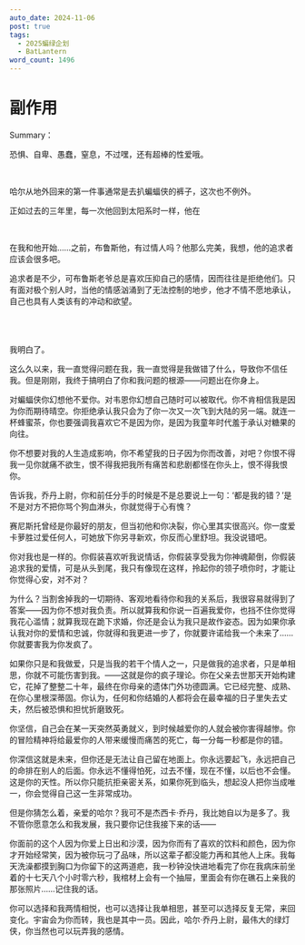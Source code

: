 ```yaml
---
auto_date: 2024-11-06
post: true
tags:
  - 2025蝙绿企划
  - BatLantern
word_count: 1496
---
```


# 副作用

Summary：

恐惧、自卑、愚蠢，窒息，不过嘿，还有超棒的性爱哦。

<br>

哈尔从地外回来的第一件事通常是去扒蝙蝠侠的裤子，这次也不例外。

正如过去的三年里，每一次他回到太阳系时一样，他在

<br>

在我和他开始……之前，布鲁斯他，有过情人吗？他那么完美，我想，他的追求者应该会很多吧。

追求者是不少，可布鲁斯老爷总是喜欢压抑自己的感情，因而往往是拒绝他们。只有面对极个别人时，当他的情感汹涌到了无法控制的地步，他才不情不愿地承认，自己也具有人类该有的冲动和欲望。

<br>

<br>
<br>
我明白了。

这么久以来，我一直觉得问题在我，我一直觉得是我做错了什么，导致你不信任我。但是刚刚，我终于搞明白了你和我问题的根源——问题出在你身上。

对蝙蝠侠你幻想他不爱你。对韦恩你幻想自己随时可以被取代。你不肯相信我是因为你而期待晴空。你拒绝承认我只会为了你一次又一次飞到大陆的另一端。就连一杯蜂蜜茶，你也要强调我喜欢它不是因为你，是因为我童年时代羞于承认对糖果的向往。

你不想要对我的人生造成影响，你不希望我的日子因为你而改善，对吧？你恨不得我一见你就痛不欲生，恨不得我把我所有痛苦和悲剧都怪在你头上，恨不得我恨你。

告诉我，乔丹上尉，你和前任分手的时候是不是总要说上一句：‘都是我的错？’是不是对方不把你骂个狗血淋头，你就觉得于心有愧？

赛尼斯托曾经是你最好的朋友，但当初他和你决裂，你心里其实很高兴。你一度爱卡萝胜过爱任何人，可她放下你另寻新欢，你反而心里舒坦。我没说错吧。

你对我也是一样的。你假装喜欢听我说情话，你假装享受我为你神魂颠倒，你假装追求我的爱情，可是从头到尾，我只有像现在这样，拎起你的领子喷你时，才能让你觉得心安，对不对？

为什么？当割舍掉我的一切期待、客观地看待你和我的关系后，我很容易就得到了答案——因为你不想对我负责。所以就算我和你说一百遍我爱你，也挡不住你觉得我花心滥情；就算我现在跪下求婚，你还是会认为我只是故作姿态。因为如果你承认我对你的爱情和忠诚，你就得和我更进一步了，你就要许诺给我一个未来了……你就要害我为你发疯了。

如果你只是和我做爱，只是当我的若干个情人之一，只是做我的追求者，只是单相思，你就不可能伤害到我。——这就是你的疯子理论。你在父亲去世那天开始构建它，花掉了整整二十年，最终在你母亲的遗体门外功德圆满。它已经完整、成熟、在你心里根深蒂固。你认为，任何和你结婚的人都将会在最幸福的日子里失去丈夫，然后被恐惧和担忧折磨致死。

你坚信，自己会在某一天突然英勇就义，到时候越爱你的人就会被你害得越惨。你的冒险精神将给最爱你的人带来缓慢而痛苦的死亡，每一分每一秒都是你的错。

你深信这就是未来，但你还是无法让自己留在地面上。你永远要起飞，永远把自己的命排在别人的后面。你永远不懂得怕死，过去不懂，现在不懂，以后也不会懂。这是你的天性。所以你只能抗拒亲密关系，如果你死到临头，想起没人把你当成唯一，你会觉得自己这一生非常成功。

但是你猜怎么着，亲爱的哈尔？我可不是杰西卡·乔丹，我比她自以为是多了。我不管你愿意怎么和我发展，我只要你记住我接下来的话——

你面前的这个人因为你爱上日出和沙漠，因为你而有了喜欢的饮料和颜色，因为你才开始经常笑，因为被你玩刁了品味，所以这辈子都没能力再和其他人上床。我每天洗澡都摸到胸口为你留下的这两道疤，我一秒钟没快进地看完了你在我病床前坐着的十七天八个小时零六秒，我棺材上会有一个抽屉，里面会有你在礁石上亲我的那张照片……记住我的话。

你可以选择和我两情相悦，也可以选择让我单相思，甚至可以选择反复无常，来回变化。宇宙会为你而转，我也是其中一员。因此，哈尔·乔丹上尉，最伟大的绿灯侠，你当然也可以玩弄我的感情。
